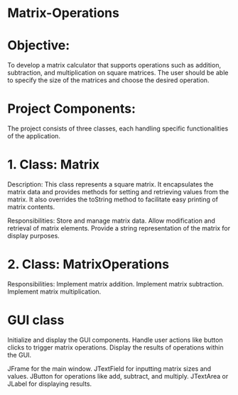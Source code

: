 # Matrix-Operations

# Objective:
To develop a matrix calculator that supports operations such as addition, subtraction, and multiplication on square matrices. The user should be able to specify the size of the matrices and choose the desired operation.

# Project Components:
The project consists of three classes, each handling specific functionalities of the application.

# 1. Class: Matrix
Description:
This class represents a square matrix. It encapsulates the matrix data and provides methods for setting and retrieving values from the matrix. It also overrides the toString method to facilitate easy printing of matrix contents.

Responsibilities:
Store and manage matrix data.
Allow modification and retrieval of matrix elements.
Provide a string representation of the matrix for display purposes.

# 2. Class: MatrixOperations
Responsibilities:
Implement matrix addition.
Implement matrix subtraction.
Implement matrix multiplication.

# GUI class
Initialize and display the GUI components.
Handle user actions like button clicks to trigger matrix operations.
Display the results of operations within the GUI.

JFrame for the main window.
JTextField for inputting matrix sizes and values.
JButton for operations like add, subtract, and multiply.
JTextArea or JLabel for displaying results.
